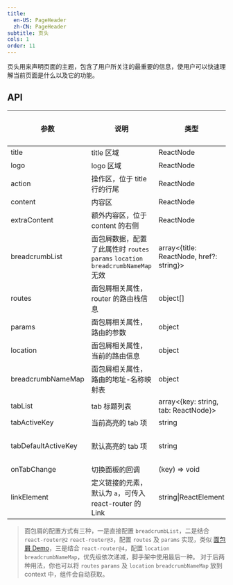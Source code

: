 ```yaml
---
title:
  en-US: PageHeader
  zh-CN: PageHeader
subtitle: 页头
cols: 1
order: 11
---
```


页头用来声明页面的主题，包含了用户所关注的最重要的信息，使用户可以快速理解当前页面是什么以及它的功能。

## API

| 参数                | 说明                                                                             | 类型                                     | 默认值 |
| ------------------- | -------------------------------------------------------------------------------- | ---------------------------------------- | ------ |
| title               | title 区域                                                                       | ReactNode                                | -      |
| logo                | logo 区域                                                                        | ReactNode                                | -      |
| action              | 操作区，位于 title 行的行尾                                                      | ReactNode                                | -      |
| content             | 内容区                                                                           | ReactNode                                | -      |
| extraContent        | 额外内容区，位于 content 的右侧                                                  | ReactNode                                | -      |
| breadcrumbList      | 面包屑数据，配置了此属性时 `routes` `params` `location` `breadcrumbNameMap` 无效 | array<{title: ReactNode, href?: string}> | -      |
| routes              | 面包屑相关属性，router 的路由栈信息                                              | object[]                                 | -      |
| params              | 面包屑相关属性，路由的参数                                                       | object                                   | -      |
| location            | 面包屑相关属性，当前的路由信息                                                   | object                                   | -      |
| breadcrumbNameMap   | 面包屑相关属性，路由的地址-名称映射表                                            | object                                   | -      |
| tabList             | tab 标题列表                                                                     | array<{key: string, tab: ReactNode}>     | -      |
| tabActiveKey        | 当前高亮的 tab 项                                                                | string                                   | -      |
| tabDefaultActiveKey | 默认高亮的 tab 项                                                                | string                                   | 第一项 |
| onTabChange         | 切换面板的回调                                                                   | (key) => void                            | -      |
| linkElement         | 定义链接的元素，默认为 `a`，可传入 react-router 的 Link                          | string\|ReactElement                     | -      |

> 面包屑的配置方式有三种，一是直接配置 `breadcrumbList`，二是结合 `react-router@2` `react-router@3`，配置 `routes` 及 `params` 实现，类似 [面包屑 Demo](https://ant.design/components/breadcrumb-cn/#components-breadcrumb-demo-router)，三是结合 `react-router@4`，配置 `location` `breadcrumbNameMap`，优先级依次递减，脚手架中使用最后一种。 对于后两种用法，你也可以将 `routes` `params` 及 `location` `breadcrumbNameMap` 放到 context 中，组件会自动获取。
